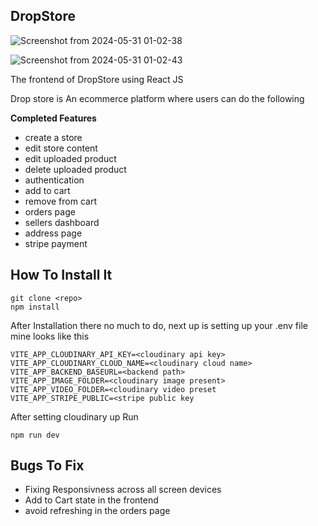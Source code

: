 ## DropStore


![Screenshot from 2024-05-31 01-02-38](https://github.com/Kariaki58/DropStoreFrontend/assets/113528028/68128a01-8bae-470c-8c8c-ca13b2853f01)

![Screenshot from 2024-05-31 01-02-43](https://github.com/Kariaki58/DropStoreFrontend/assets/113528028/a592d77e-e395-4598-912d-2272fc072269)

The frontend of DropStore using React JS

Drop store is An ecommerce platform where users can do the following

**Completed Features**

- create a store
- edit store content
- edit uploaded product
- delete uploaded product
- authentication
- add to cart
- remove from cart
- orders page
- sellers dashboard
- address page
- stripe payment

## How To Install It

```
git clone <repo>
npm install
```

After Installation there no much to do, next up is setting up your .env file
mine looks like this

```
VITE_APP_CLOUDINARY_API_KEY=<cloudinary api key>
VITE_APP_CLOUDINARY_CLOUD_NAME=<cloudinary cloud name>
VITE_APP_BACKEND_BASEURL=<backend path>
VITE_APP_IMAGE_FOLDER=<cloudinary image present>
VITE_APP_VIDEO_FOLDER=<cloudinary video preset
VITE_APP_STRIPE_PUBLIC=<stripe public key
```

After setting cloudinary up Run

```
npm run dev
```

## Bugs To Fix

- Fixing Responsivness across all screen devices
- Add to Cart state in the frontend
- avoid refreshing in the orders page
